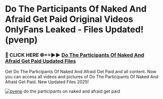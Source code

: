 # Do The Participants Of Naked And Afraid Get Paid Original Videos 0nlyFans Leaked - Files Updated! (pvenp)

<h3>🔴 CLICK HERE 🌐==►► <a href="https://tinyurl.com/yckcrads" rel="nofollow">Do The Participants Of Naked And Afraid Get Paid Updated Files</a></h3>

Get Do The Participants Of Naked And Afraid Get Paid and all content. Now you can access all videos and pictures of Do The Participants Of Naked And Afraid Get Paid. New Updated Files 2025!

[![pvenp](https://i.imgur.com/hpKpOFt.gif)](https://tinyurl.com/yckcrads)
do the participants on naked and afraid get paid
